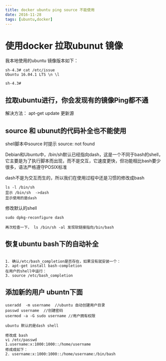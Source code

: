 ```yaml
---
title: docker ubuntu ping source 不能使用
date: 2016-11-28
tags: [ubuntu,docker]
---
```


# 使用docker 拉取ubunut 镜像
我本地使用的ubuntu 镜像版本如下：

```
sh-4.3# cat /etc/issue
Ubuntu 16.04.1 LTS \n \l

sh-4.3#
```




##   拉取ubuntu进行，你会发现有的镜像Ping都不通

解决方法： apt-get update 更新源

## source 和 ubunut的代码补全也不能使用


shell脚本中source  时提示 source: not found


Debian和Ubuntu中，/bin/sh默认已经指向dash，这是一个不同于bash的shell，它主要是为了执行脚本而出现，而不是交互，它速度更快，但功能相比bash要少很多，语法严格遵守POSIX标准

dash不是为交互而生的，所以我们在使用过程中还是习惯的修改成bash


```
ls -l /bin/sh  
显示 /bin/sh  ->dash 
显示使用的是dash 
```
修改默认的shell 

```
sudo dpkg-reconfigure dash

再次检查一下， ls /bin/sh -al 发现软链接指向/bin/bash

```

##  恢复ubuntu bash下的自动补全


```

1. 确认/etc/bash_completion是否存在，如果没有就安装一个：
2. apt-get install bash-completion
在用户的shell中运行：
3. source /etc/bash_completion

```

##  添加新的用户 ubuntn下面

```
useradd  -m username  //ubuntu 自动创建用户目录
passwd username  //创建密码
usermod -a -G sudo username //用户拥有权限

ubuntu 默认的是dash shell

修改成 bash
vi /etc/passwd 
1.username:x:1000:1000::/home/username
修成成如下：
2. username:x:1000:1000::/home/username:/bin/bash
```


